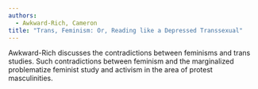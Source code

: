 ```yaml
---
authors:
  - Awkward-Rich, Cameron
title: "Trans, Feminism: Or, Reading like a Depressed Transsexual"
---
```


Awkward-Rich discusses the contradictions between feminisms and trans
studies. Such contradictions between feminism and the marginalized
problematize feminist study and activism in the area of protest
masculinities.
